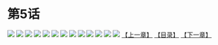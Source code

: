# 第5话
![](https://s2.baozimh.com/scomic/yuekanshaonuyeqijun-chunquan/0/9-5nyl/1.jpg)
![](https://s2.baozimh.com/scomic/yuekanshaonuyeqijun-chunquan/0/9-5nyl/2.jpg)
![](https://s2.baozimh.com/scomic/yuekanshaonuyeqijun-chunquan/0/9-5nyl/3.jpg)
![](https://s2.baozimh.com/scomic/yuekanshaonuyeqijun-chunquan/0/9-5nyl/4.jpg)
![](https://s2.baozimh.com/scomic/yuekanshaonuyeqijun-chunquan/0/9-5nyl/5.jpg)
![](https://s2.baozimh.com/scomic/yuekanshaonuyeqijun-chunquan/0/9-5nyl/6.jpg)
![](https://s2.baozimh.com/scomic/yuekanshaonuyeqijun-chunquan/0/9-5nyl/7.jpg)
![](https://s2.baozimh.com/scomic/yuekanshaonuyeqijun-chunquan/0/9-5nyl/8.jpg)
![](https://s2.baozimh.com/scomic/yuekanshaonuyeqijun-chunquan/0/9-5nyl/9.jpg)
![](https://s2.baozimh.com/scomic/yuekanshaonuyeqijun-chunquan/0/9-5nyl/10.jpg)
![](https://s2.baozimh.com/scomic/yuekanshaonuyeqijun-chunquan/0/9-5nyl/11.jpg)
![](https://s2.baozimh.com/scomic/yuekanshaonuyeqijun-chunquan/0/9-5nyl/12.jpg)
![](https://s2.baozimh.com/scomic/yuekanshaonuyeqijun-chunquan/0/9-5nyl/13.jpg)
[【上一章】](./4.md)
[【目录】](./README.md)
[【下一章】](./6.md)
